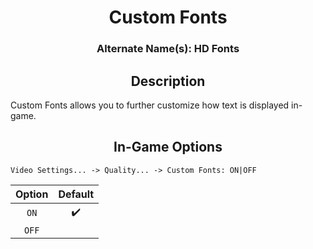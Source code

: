 
<div align="center">
    <h1>Custom Fonts</h1>
    <h3>Alternate Name(s): HD Fonts</h3>
</div>

<div align="center">
    <h2>Description</h2>
</div>

Custom Fonts allows you to further customize how text is displayed in-game.

<div align="center">
    <h2>In-Game Options</h2>
</div>

```
Video Settings... -> Quality... -> Custom Fonts: ON|OFF
```

| Option | Default |
| :---: | :---: |
| `ON` | ✔️ |
| `OFF` |  |
